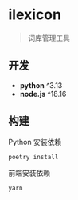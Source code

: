 # ilexicon
> 词库管理工具

## 开发
- **python** ^3.13
- **node.js** ^18.16

## 构建
Python 安装依赖
```bash
poetry install
```

前端安装依赖
```bash
yarn
```




